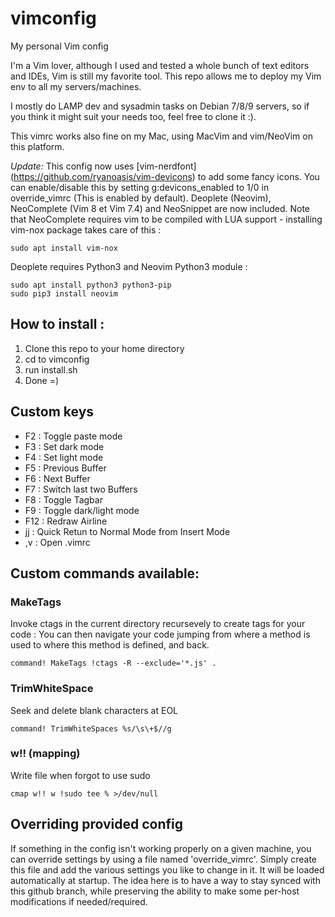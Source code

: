 # vimconfig
My personal Vim config

I'm a Vim lover, although I used and tested a whole bunch of text editors and IDEs, Vim is still my favorite tool.
This repo allows me to deploy my Vim env to all my servers/machines.

I mostly do LAMP dev and sysadmin tasks on Debian 7/8/9 servers, so if you think
it might suit your needs too, feel free to clone it :).

This vimrc works also fine on my Mac, using MacVim and vim/NeoVim on this platform.

*Update:*
This config now uses [vim-nerdfont] (https://github.com/ryanoasis/vim-devicons) to add some fancy icons.
You can enable/disable this by setting g:devicons_enabled to 1/0 in override_vimrc (This is enabled by default).
Deoplete (Neovim), NeoComplete (Vim 8 et Vim 7.4) and NeoSnippet are now included.
Note that NeoComplete requires vim to be compiled with LUA support - installing vim-nox package takes care of this :
```
sudo apt install vim-nox
```

Deoplete requires Python3 and Neovim Python3 module :
```
sudo apt install python3 python3-pip
sudo pip3 install neovim
```

## How to install :
1) Clone this repo to your home directory
2) cd to vimconfig
3) run install.sh
4) Done =)

## Custom keys
- F2  : Toggle paste mode
- F3  : Set dark mode
- F4  : Set light mode
- F5  : Previous Buffer
- F6  : Next Buffer
- F7  : Switch last two Buffers
- F8  : Toggle Tagbar
- F9  : Toggle dark/light mode
- F12 : Redraw Airline
- jj  : Quick Retun to Normal Mode from Insert Mode
- ,v  : Open .vimrc

## Custom commands available:

### MakeTags
Invoke ctags in the current directory recursevely to create tags for your code : You can then navigate your code jumping from where a method is used to where this method is defined, and back.
```
command! MakeTags !ctags -R --exclude='*.js' .
```
### TrimWhiteSpace
Seek and delete blank characters at EOL
```
command! TrimWhiteSpaces %s/\s\+$//g
```
### w!! (mapping)
Write file when forgot to use sudo
```
cmap w!! w !sudo tee % >/dev/null
```

## Overriding provided config
If something in the config isn't working properly on a given machine, you can override settings by using a file named 'override_vimrc'.
Simply create this file and add the various settings you like to change in it. It will be loaded automatically at startup. The idea here is to have a way to stay synced with this github branch, while preserving the ability to make some per-host modifications if needed/required.
